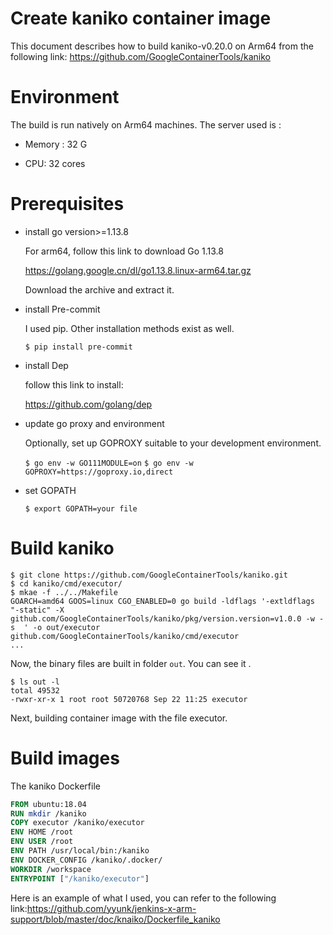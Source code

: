 # Create kaniko container image

This document describes how to build kaniko-v0.20.0 on Arm64  from  the following link: https://github.com/GoogleContainerTools/kaniko

# Environment

The build is run natively on Arm64 machines. The server used is :   

- Memory : 32 G  

- CPU: 32 cores  

# Prerequisites

- install go  version>=1.13.8

  For arm64, follow this link to download Go 1.13.8

  https://golang.google.cn/dl/go1.13.8.linux-arm64.tar.gz

  Download the archive and extract it.

- install Pre-commit

  I used pip. Other installation methods exist as well.

  `$ pip install pre-commit`

- install Dep

  follow this link to install:

  https://github.com/golang/dep

- update go proxy and environment

  Optionally, set up GOPROXY suitable to your development environment.

  `$ go env -w GO111MODULE=on`
  `$ go env -w GOPROXY=https://goproxy.io,direct`

- set GOPATH

  `$ export GOPATH=your file`

# Build kaniko

```shell
$ git clone https://github.com/GoogleContainerTools/kaniko.git
$ cd kaniko/cmd/executor/
$ mkae -f ../../Makefile
GOARCH=amd64 GOOS=linux CGO_ENABLED=0 go build -ldflags '-extldflags "-static" -X github.com/GoogleContainerTools/kaniko/pkg/version.version=v1.0.0 -w -s  ' -o out/executor github.com/GoogleContainerTools/kaniko/cmd/executor
...
```

Now, the binary files are built in folder `out`. You can see it .

```
$ ls out -l
total 49532
-rwxr-xr-x 1 root root 50720768 Sep 22 11:25 executor
```

Next, building container image with the file executor.

# Build images 

The kaniko Dockerfile

```dockerfile
FROM ubuntu:18.04
RUN mkdir /kaniko
COPY executor /kaniko/executor
ENV HOME /root
ENV USER /root
ENV PATH /usr/local/bin:/kaniko
ENV DOCKER_CONFIG /kaniko/.docker/
WORKDIR /workspace
ENTRYPOINT ["/kaniko/executor"]
```

Here is an example of what I used, you can refer to the following link:https://github.com/yyunk/jenkins-x-arm-support/blob/master/doc/knaiko/Dockerfile_kaniko
